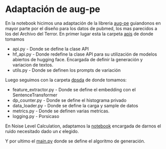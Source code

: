 # Adaptación de aug-pe
En la notebook hicimos una adaptación de la libreria [aug-pe](https://github.com/AI-secure/aug-pe) guiandonos en mayor parte por el diseño para los datos de pubmed, los mas parecidos a los del Archivo del Terror.
En primer lugar esta la carpeta [apis](https://github.com/AI-secure/aug-pe/tree/main/apis) de donde tomamos 
- api.py - Donde se define la clase API
- hf_api.py - Donde redefine la clase API para su utilización de modelos abiertos de hugging face. Encargada de definir la generación y variacion de textos.
- utils.py - Donde se definen los prompts de variación

Luego seguimos con la carpeta  [dpsda](https://github.com/AI-secure/aug-pe/tree/main/dpsda) de donde tomamos:
- feature_extractor.py - Donde se define el embedding con el SentenceTransformer
- dp_counter.py - Donde se define el histograma privado
- data_loader.py - Donde se define la carga y sample de datos
- metrics.py - Donde se definen varias metricas. 
- logging.py - Porsicaso

En Noise Level Calculation, adaptamos la [notebook](https://github.com/AI-secure/aug-pe/blob/main/notebook/dp_budget.ipynb?short_path=ab58a17) encargada de darnos el ruido necesitado dado un $\epsilon$ elegido.

Y por ultimo el [main.py](https://github.com/AI-secure/aug-pe/blob/main/main.py) donde se define el algoritmo de generación.
